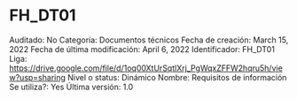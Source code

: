 # FH_DT01

Auditado: No
Categoría: Documentos técnicos
Fecha de creación: March 15, 2022
Fecha de última modificación: April 6, 2022
Identificador: FH_DT01
Liga: https://drive.google.com/file/d/1oq00XtUrSqtlXrj_PgWqxZFFW2hqru5h/view?usp=sharing
Nivel o status: Dinámico
Nombre: Requisitos de información
Se utiliza?: Yes
Última versión: 1.0